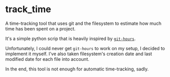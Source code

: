 # track_time

A time-tracking tool that uses git and the filesystem to estimate how much time has been spent on a project.

It's a simple python scrip that is heavily inspired by [`git-hours`](https://github.com/kimmobrunfeldt/git-hours).

Unfortunately, I could never get `git-hours` to work on my setup, I decided to implement it myself.
I've also taken filesystem's creation date and last modified date for each file into account.

In the end, this tool is not enough for automatic time-tracking, sadly.

